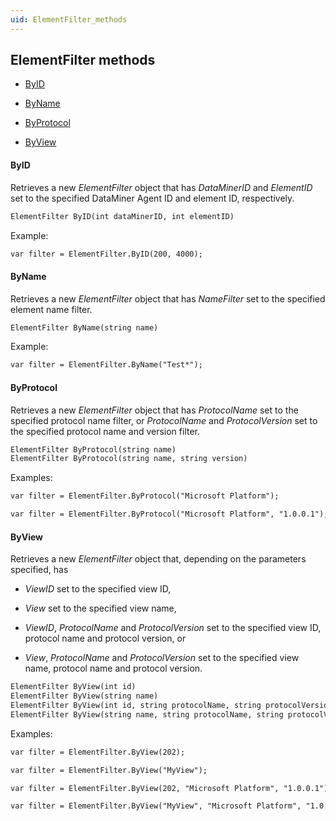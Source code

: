 ```yaml
---
uid: ElementFilter_methods
---
```


## ElementFilter methods

- [ByID](#byid)

- [ByName](#byname)

- [ByProtocol](#byprotocol)

- [ByView](#byview)

#### ByID

Retrieves a new *ElementFilter* object that has *DataMinerID* and *ElementID* set to the specified DataMiner Agent ID and element ID, respectively.

```txt
ElementFilter ByID(int dataMinerID, int elementID)
```

Example:

```txt
var filter = ElementFilter.ByID(200, 4000);
```

#### ByName

Retrieves a new *ElementFilter* object that has *NameFilter* set to the specified element name filter.

```txt
ElementFilter ByName(string name)
```

Example:

```txt
var filter = ElementFilter.ByName("Test*");
```

#### ByProtocol

Retrieves a new *ElementFilter* object that has *ProtocolName* set to the specified protocol name filter, or *ProtocolName* and *ProtocolVersion* set to the specified protocol name and version filter.

```txt
ElementFilter ByProtocol(string name)
ElementFilter ByProtocol(string name, string version)
```

Examples:

```txt
var filter = ElementFilter.ByProtocol("Microsoft Platform");
```

```txt
var filter = ElementFilter.ByProtocol("Microsoft Platform", "1.0.0.1");
```

#### ByView

Retrieves a new *ElementFilter* object that, depending on the parameters specified, has

- *ViewID* set to the specified view ID,

- *View* set to the specified view name,

- *ViewID*, *ProtocolName* and *ProtocolVersion* set to the specified view ID, protocol name and protocol version, or

- *View*, *ProtocolName* and *ProtocolVersion* set to the specified view name, protocol name and protocol version.

```txt
ElementFilter ByView(int id)
ElementFilter ByView(string name)
ElementFilter ByView(int id, string protocolName, string protocolVersion)
ElementFilter ByView(string name, string protocolName, string protocolVersion)
```

Examples:

```txt
var filter = ElementFilter.ByView(202);
```

```txt
var filter = ElementFilter.ByView("MyView");
```

```txt
var filter = ElementFilter.ByView(202, "Microsoft Platform", "1.0.0.1");
```

```txt
var filter = ElementFilter.ByView("MyView", "Microsoft Platform", "1.0.0.1");
```
